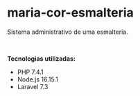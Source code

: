 # maria-cor-esmalteria

Sistema administrativo de uma esmalteria.

<br/>

**Tecnologias utilizadas:**

* PHP 7.4.1
* Node.js 16.15.1
* Laravel 7.3

